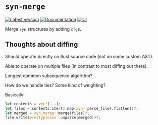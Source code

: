 # `syn-merge`

[![Latest version](https://badgen.net/crates/v/syn-merge)](https://crates.io/crates/syn-merge)
[![Documentation](https://docs.rs/syn-merge/badge.svg)](https://docs.rs/syn-merge/)
[![CI](https://github.com/madsmtm/syn-merge/actions/workflows/ci.yml/badge.svg)](https://github.com/madsmtm/syn-merge/actions/workflows/ci.yml)

Merge `syn` structures by adding `cfg`s.


## Thoughts about diffing

Should operate directly on Rust source code (not on some custom AST).

Able to operate on multiple files (in contrast to most diffing out there).

Longest common subsequence algorithm?

How do we handle ties? Some kind of weighting?

Basically:
```rust
let contents = vec![...];
let files = contents.iter().map(syn::parse_file).flatten()?;
let merged = syn_merge::merge(files)?;
file.write(prettyplease::unparse(merged))?;
```

